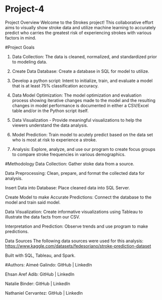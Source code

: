 # Project-4
Project Overview
Welcome to the Strokes project! This collaborative effort aims to visually show stroke data and utilize machine learning to accurately predict who carries the greatest risk of experiencing strokes with various factors in mind.

#Project Goals
1.	Data Collection: The data is cleaned, normalized, and standardized prior to modeling data.

2.	Create Data Database: Create a database in SQL for model to utilize.  

3.	Develop a python script: Intent to initialize, train, and evaluate a model that is at least 75% classification accuracy.

4.	Data Model Optimization: The model optimization and evaluation process showing iterative changes made to the model and the resulting changes in model performance is documented in either a CSV/Excel table and/or in the Python script itself.

5.	Data Visualization - Provide meaningful visualizations to help the viewers understand the data analysis.

6.	Model Prediction: Train model to acutely predict based on the data set who is most at risk to experience a stroke.

7.	Analysis: Explore, analyze, and use our program to create focus groups to compare stroke frequencies in various demographics.

#Methodology
Data Collection: Gather stoke data from a source.

Data Preprocessing: Clean, prepare, and format the collected data for analysis.

Insert Data into Database: Place cleaned data into SQL Server.

Create Model to make Accurate Predictions: Connect the database to the model and train said model.

Data Visualization: Create informative visualizations using Tableau to illustrate the data facts from our CSV.

Interpretation and Prediction: Observe trends and use program to make predictions.

Data Sources
The following data sources were used for this analysis:
https://www.kaggle.com/datasets/fedesoriano/stroke-prediction-dataset

Built with SQL, Tableau, and Spark.

#Authors:
Aimeé Galindo: GitHub | LinkedIn

Ehsan Aref Adib: GitHub | LinkedIn

Natalie Binder: GitHub | LinkedIn

Nathaniel Cervantez: GitHub | LinkedIn
